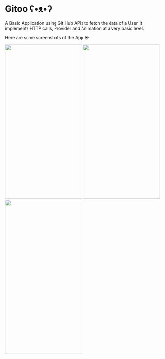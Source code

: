 # Gitoo ʕ•ᴥ•ʔ

A Basic Application using Git Hub APIs to fetch the data of a User. It implements HTTP calls, Provider and Animation at a very basic level. 

Here are some screenshots of the App ☀️ 

<img src="https://user-images.githubusercontent.com/62766656/113477082-3c74dc80-949d-11eb-8a28-6e6ec7916d86.png" width="250" height="500">  <img src="https://user-images.githubusercontent.com/62766656/113477083-3d0d7300-949d-11eb-8237-46da7a1f0f36.png" width="250" height="500"> <img src="https://user-images.githubusercontent.com/62766656/113477078-3848bf00-949d-11eb-89e5-020faa8bcbb0.png" width="250" height="500"> 
